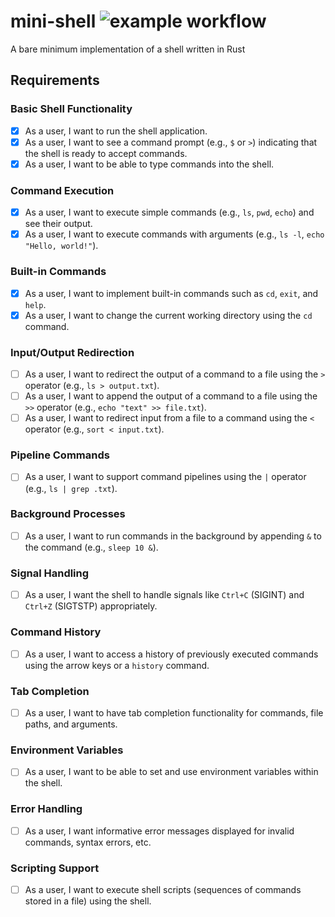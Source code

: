 # mini-shell ![example workflow](https://github.com/varunu28/mini-shell/actions/workflows/rust.yml/badge.svg)
A bare minimum implementation of a shell written in Rust

## Requirements

### Basic Shell Functionality
- [X] As a user, I want to run the shell application.
- [X] As a user, I want to see a command prompt (e.g., `$` or `>`) indicating that the shell is ready to accept commands.
- [X] As a user, I want to be able to type commands into the shell.

### Command Execution
- [X] As a user, I want to execute simple commands (e.g., `ls`, `pwd`, `echo`) and see their output.
- [X] As a user, I want to execute commands with arguments (e.g., `ls -l`, `echo "Hello, world!"`).

### Built-in Commands
- [X] As a user, I want to implement built-in commands such as `cd`, `exit`, and `help`.
- [X] As a user, I want to change the current working directory using the `cd` command.

### Input/Output Redirection
- [ ] As a user, I want to redirect the output of a command to a file using the `>` operator (e.g., `ls > output.txt`).
- [ ] As a user, I want to append the output of a command to a file using the `>>` operator (e.g., `echo "text" >> file.txt`).
- [ ] As a user, I want to redirect input from a file to a command using the `<` operator (e.g., `sort < input.txt`).

### Pipeline Commands
- [ ] As a user, I want to support command pipelines using the `|` operator (e.g., `ls | grep .txt`).

### Background Processes
- [ ] As a user, I want to run commands in the background by appending `&` to the command (e.g., `sleep 10 &`).

### Signal Handling
- [ ] As a user, I want the shell to handle signals like `Ctrl+C` (SIGINT) and `Ctrl+Z` (SIGTSTP) appropriately.

### Command History
- [ ] As a user, I want to access a history of previously executed commands using the arrow keys or a `history` command.

### Tab Completion
- [ ] As a user, I want to have tab completion functionality for commands, file paths, and arguments.

### Environment Variables
- [ ] As a user, I want to be able to set and use environment variables within the shell.

### Error Handling
- [ ] As a user, I want informative error messages displayed for invalid commands, syntax errors, etc.

### Scripting Support
- [ ] As a user, I want to execute shell scripts (sequences of commands stored in a file) using the shell.

